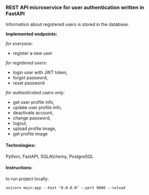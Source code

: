 ### REST API microservice for user authentication written in FastAPI

Information about registered users is stored in the database. 

**Implemented endpoints:**

*for everyone:*
- register a new user

*for registered users:*
- login user with JWT token,
- forgot password, 
- reset password

*for authenticated users only:*
- get user profile info,
- update user profile info,
- deactivate account,
- change password,
- logout,
- upload profile image,
- get profile image


#### Technologies:
Python, FastAPI, SQLAlchemy, PostgreSQL

#### Instructions:
to run project locally: 

`uvicorn main:app --host "0.0.0.0" --port 8000 --reload`
